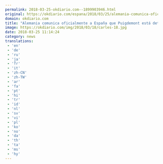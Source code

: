 ```yaml
---
permalink: 2018-03-25-okdiario.com--1899903946.html
original: https://okdiario.com/espana/2018/03/25/alemania-comunica-oficialmente-espana-que-puigdemont-esta-detenido-2021051
domain: okdiario.com
title: "Alemania comunica oficialmente a España que Puigdemont está detenido"
image: https://okdiario.com/img/2018/03/18/carles-18.jpg
date: 2018-03-25 11:14:24
category: news
translations: 
 - 'en'
 - 'de'
 - 'ru'
 - 'ja'
 - 'fr'
 - 'it'
 - 'zh-CN'
 - 'zh-TW'
 - 'ar'
 - 'fa'
 - 'pt'
 - 'hi'
 - 'tr'
 - 'id'
 - 'nl'
 - 'sv'
 - 'vi'
 - 'pl'
 - 'ko'
 - 'no'
 - 'da'
 - 'th'
 - 'ta'
 - 'ms'
 - 'hy'
---
```


